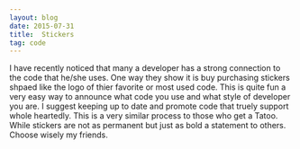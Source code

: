 ```yaml
---
layout: blog
date: 2015-07-31
title:  Stickers
tag: code
---
```


I have recently noticed that many a developer has a strong connection to the code that he/she uses. One way they show it is buy purchasing stickers shpaed like the logo of thier favorite or most used code. This is quite fun a very easy way to announce what code you use and what style of developer you are. I suggest keeping up to date and promote code that truely support whole heartedly. This is a very similar process to those who get a Tatoo. While stickers are not as permanent but just as bold a statement to others. Choose wisely my friends. 

